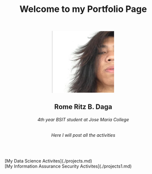 <center><h1>Welcome to my Portfolio Page</h1></center>
<br>
<br>

<div align="center">
  <img width="200" height="200" src="https://github.com/ritzdatu/Ritz_Portfolio/blob/main/images/My%20Photo.PNG">
</div>

<center><h2>Rome Ritz B. Daga</h2></center>
<center><h6>4th year BSIT student at Jose Maria College</h6></center>
<center><h6>Here I will post all the activities</h6></center>
<br>
<br>
[My Data Science Activites](./projects.md)
<br>
[My Information Assurance Security Activites](./projects1.md) 

